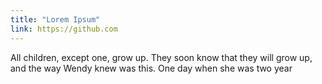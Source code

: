 ```yaml
---
title: "Lorem Ipsum"
link: https://github.com
---
```


All children, except one, grow up. They soon know that they will grow up, and the way Wendy knew was this. One day when she was two year

<!--more-->


